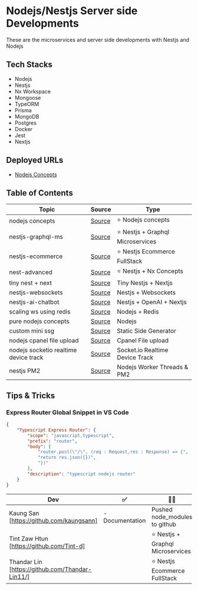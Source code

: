 # Nodejs/Nestjs Server side Developments

These are the microservices and server side developments with Nestjs and Nodejs

## Tech Stacks

- Nodejs
- Nestjs
- Nx Workspace
- Mongoose
- TypeORM
- Prisma
- MongoDB
- Postgres
- Docker
- Jest
- Nextjs

## Deployed URLs

- [Nodejs Concepts](https://nodejs-concepts.onrender.com)

## Table of Contents

| Topic                                 | Source                                                         | Type                               |
| ------------------------------------- | -------------------------------------------------------------- | ---------------------------------- |
| nodejs concepts                       | [Source](./node-concepts/)                                     | ⭐️ Nodejs concepts                |
| nestjs-graphql-ms                     | [Source](./nest-graphql-ms/)                                   | ⭐️ Nestjs + Graphql Microservices |
| nestjs-ecommerce                      | [Source](./nest-ecommerce/)                                    | ⭐️ Nestjs Ecommerce FullStack     |
| nest-advanced                         | [Source](./nest-advanced)                                      | ⭐️ Nestjs + Nx Concepts           |
| tiny nest + next                      | [Source](./tiny-nest-next/)                                    | Tiny Nestjs + Nextjs               |
| nestjs-websockets                     | [Source](./standalone-apis/nestjs-websockets/)                 | Nestjs + Websockets                |
| nestjs-ai-chatbot                     | [Source](./standalone-apis/nestjs-ai-chatbot/)                 | Nestjs + OpenAI + Nextjs           |
| scaling ws using redis                | [Source](./standalone-apis/scaling-web-sockets-using-redis/)   | Nodejs + Redis                     |
| pure nodejs concepts                  | [Source](./standalone-apis/pure-nodejs-concepts)               | Nodejs                             |
| custom mini ssg                       | [Source](./custom-static-side-generators/sample-one/)          | Static Side Generator              |
| nodejs cpanel file upload             | [Source](./node-cpanel/)                                       | Cpanel File upload                 |
| nodejs socketio realtime device track | [Source](./standalone-apis/node-socket-realtime-device-track/) | Socket.io Realtime Device Track    |
| nestjs PM2                            | [Source](./standalone-apis/nest-pm2)                           | Nodejs Worker Threads & PM2        |

## Tips & Tricks

### Express Router Global Snippet in VS Code

```json
{
	"Typescript Express Router": {
		"scope": "javascript,typescript",
		"prefix": "router",
		"body": [
			"router.post(\"/\", (req : Request,res : Response) => {",
			"return res.json({})",
			"})"
		],
		"description": "typescript nodejs router"
	}
}
```

| Dev                                             | ✅              | 🤷‍♂️                                 |
| ----------------------------------------------- | --------------- | ---------------------------------- |
| Kaung San [https://github.com/kaungsann]        | - Documentation | Pushed node_modules to github      |
| Tint Zaw Htun [https://github.com/Tint-d]       |                 | ⭐️ Nestjs + Graphql Microservices |
| Thandar Lin [https://github.com/Thandar-Lin11/] |                 | ⭐️ Nestjs Ecommerce FullStack     |
